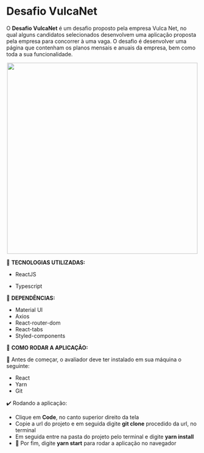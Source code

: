 # Desafio VulcaNet
O **Desafio VulcaNet** é um desafio proposto pela empresa Vulca Net, no qual alguns candidatos selecionados desenvolvem uma aplicação proposta pela empresa para concorrer à uma vaga. O desafio é desenvolver uma página que contenham os planos mensais e anuais da empresa, bem como toda a sua funcionalidade.


<p align="center">
  <img src = "https://user-images.githubusercontent.com/50887367/86535462-e1cf3580-beb6-11ea-9ff1-e389bf013fd1.png" width = "500px" heigth: "300px"/>
</p>



:rocket: **TECNOLOGIAS UTILIZADAS:**

- ReactJS

- Typescript

:hammer: **DEPENDÊNCIAS:**
- Material UI
- Axios
- React-router-dom
- React-tabs
- Styled-components

:page_with_curl: **COMO RODAR A APLICAÇÃO:**

:red_circle: Antes de começar, o avaliador deve ter instalado em sua máquina o seguinte:
- React
- Yarn
- Git

:heavy_check_mark: Rodando a aplicação:
- Clique em **Code**, no canto superior direito da tela
- Copie a url do projeto e em seguida digite **git clone** procedido da url, no terminal
- Em seguida entre na pasta do projeto pelo terminal e digite **yarn install**
- :tada: Por fim, digite **yarn start** para rodar a aplicação no navegador
